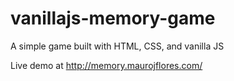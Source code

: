 # vanillajs-memory-game
A simple game built with HTML, CSS, and vanilla JS

Live demo at http://memory.maurojflores.com/
